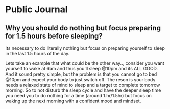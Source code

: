 # Public Journal

## Why you should do **nothing** but focus preparing for 1.5 hours before sleeping?

Its necessary to do literally nothing but focus on preparing yourself to sleep in the last 1.5 hours of the day.

Lets take an example that what could be the other way.., consider you want yourself to wake at 6am and thus you'll sleep @10pm and its ALL GOOD. And it sound pretty simple, but the problem is that you cannot go to bed @10pm and expect your body to just switch off. The reson is your body needs a relaxed state of mind to sleep and a target to complete tomorrow morning. So to not disturb the sleep cycle and have the deeper sleep time you need you to do nothing for a time (around 1.hr/1.5hr) but focus on waking up the next morning with a confident mood and mindset.
